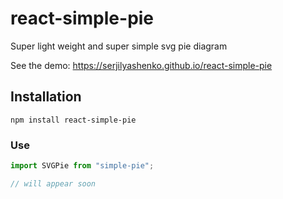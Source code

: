 # react-simple-pie

Super light weight and super simple svg pie diagram

See the demo: https://serjilyashenko.github.io/react-simple-pie

## Installation

```shell
npm install react-simple-pie
```

### Use

```js
import SVGPie from "simple-pie";

// will appear soon
```
